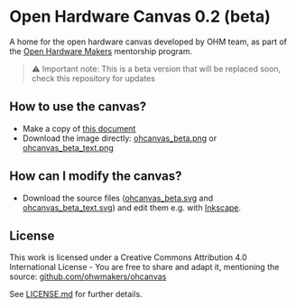 # Open Hardware Canvas 0.2 (beta)
A home for the open hardware canvas developed by OHM team, as part of the [Open Hardware Makers](openhardware.space) mentorship program.

> ⚠️ Important note: This is a beta version that will be replaced soon, check this repository for updates

## How to use the canvas?

- Make a copy of [this document](https://docs.google.com/presentation/d/1pnltcjQGEwT0ZFkd4wP1m662NNZ47PnMkz9MwxKFLTw/edit?usp=sharing)
- Download the image directly: [ohcanvas_beta.png](https://github.com/ohwmakers/ohcanvas/blob/master/ohcanvas_beta.png) or [ohcanvas_beta_text.png](https://github.com/ohwmakers/ohcanvas/blob/master/ohcanvas_beta_text.png)

## How can I modify the canvas?

- Download the source files ([ohcanvas_beta.svg](https://github.com/ohwmakers/ohcanvas/blob/master/ohcanvas_beta.svg) and [ohcanvas_beta_text.svg](https://github.com/ohwmakers/ohcanvas/blob/master/ohcanvas_beta_text.svg)) and edit them e.g. with [Inkscape](https://inkscape.org).

## License
This work is licensed under a Creative Commons Attribution 4.0 International License - You are free to share and adapt it, mentioning the source: [github.com/ohwmakers/ohcanvas](github.com/ohwmakers/ohcanvas)

See [LICENSE.md](https://github.com/ohwmakers/ohcanvas/blob/master/LICENSE.md) for further details.
